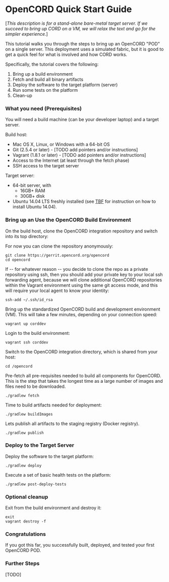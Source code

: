 # OpenCORD Quick Start Guide

[*This description is for a stand-alone bare-metal target server.
If we succeed to bring up CORD on a VM, we will relax the text and
go for the simpler experience.*]

This tutorial walks you through the steps to bring up an OpenCORD "POD" on a single server.
This deployment uses a simulated fabric, but it is good to get a quick feel
for what is involved and how CORD works.

Specifically, the tutorial covers the following:

1. Bring up a build environment
2. Fetch and build all binary artifacts
3. Deploy the software to the target platform (server)
4. Run some tests on the platform
5. Clean-up

### What you need (Prerequisites)

You will need a build machine (can be your developer laptop) and a target server.

Build host:

* Mac OS X, Linux, or Windows with a 64-bit OS
* Git (2.5.4 or later) - [TODO add pointers and/or instructions]
* Vagrant (1.8.1 or later) - [TODO add pointers and/or instructions]
* Access to the Internet (at least through the fetch phase)
* SSH access to the target server

Target server:

* 64-bit server, with
  * 16GB+ RAM
  * 30GB+ disk
* Ubuntu 14.04 LTS freshly installed (see [TBF]() for instruction on how to install Ubuntu 14.04).


### Bring up an Use the OpenCORD Build Environment

On the build host, clone the OpenCORD integration repository and switch into its top directory:

For now you can clone the repository anonymously:

   ```
   git clone https://gerrit.opencord.org/opencord
   cd opencord
   ```

If -- for whatever reason -- you decide to clone the repo as a private
repository using ssh, then you should add your private key to your local ssh
forwarding agent, because we will clone additional OpenCORD repositories within
the Vagrant environment using the same git access mode, and this will require your
local agent to know your identity:

   ```
   ssh-add ~/.ssh/id_rsa
   ```

Bring up the standardized OpenCORD build and development environment (VM). This will take a few minutes, depending on your connection speed:

   ```
   vagrant up corddev
   ```
   
Login to the build environment:

   ```
   vagrant ssh corddev
   ```
   
Switch to the OpenCORD integration directory, which is shared from your host:

   ```
   cd /opencord
   ```
   
Pre-fetch all pre-requisites needed to build all components for OpenCORD. This is the step that takes the longest time as a large number of images and files need to be downloaded.

   ```
   ./gradlew fetch
   ```
   
Time to build artifacts needed for deployment:

   ```
   ./gradlew buildImages
   ```
   
Lets publish all artifacts to the staging registry (Docker registry).

   ```
   ./gradlew publish
   ```
   
   
### Deploy to the Target Server

Deploy the software to the target platform:

   ```
   ./gradlew deploy
   ```
   
Execute a set of basic health tests on the platform:

   ```
   ./gradlew post-deploy-tests
   ```
   

### Optional cleanup

Exit from the build environment and destroy it:

   ```
   exit
   vagrant destroy -f
   ```

   
### Congratulations

If you got this far, you successfully built, deployed, and tested your first OpenCORD POD.


### Further Steps

[TODO]
